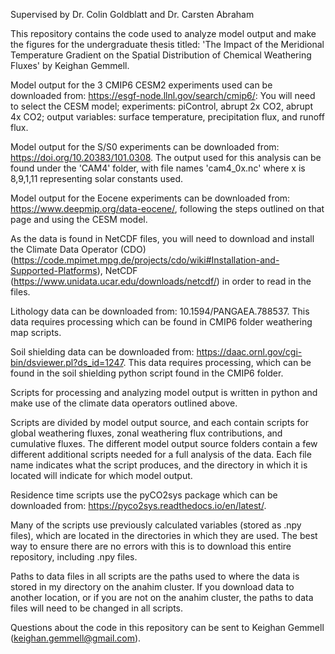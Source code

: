 Supervised by Dr. Colin Goldblatt and Dr. Carsten Abraham


This repository contains the code used to analyze model output and make the figures for the undergraduate thesis titled:
'The Impact of the Meridional Temperature Gradient on the Spatial Distribution of Chemical Weathering Fluxes' by Keighan Gemmell.


Model output for the 3 CMIP6 CESM2 experiments used can be downloaded from: https://esgf-node.llnl.gov/search/cmip6/: 
You will need to select the CESM model; experiments: piControl, abrupt 2x CO2, abrupt 4x CO2; output variables: surface temperature, precipitation flux, and runoff flux. 


Model output for the S/S0 experiments can be downloaded from: https://doi.org/10.20383/101.0308.
	The output used for this analysis can be found under the 'CAM4' folder, with file names 'cam4_0x.nc' 
	where x is 8,9,1,11 representing solar constants used. 
	
	
Model output for the Eocene experiments can be downloaded from: https://www.deepmip.org/data-eocene/, following the steps outlined on that page and using the CESM model. 


As the data is found in NetCDF files, you will need to download and install the Climate Data Operator (CDO)  (https://code.mpimet.mpg.de/projects/cdo/wiki#Installation-and-Supported-Platforms), 
NetCDF (https://www.unidata.ucar.edu/downloads/netcdf/) in order to read in the files. 


Lithology data can be downloaded from: 10.1594/PANGAEA.788537. This data requires processing which can be found in CMIP6 folder weathering map scripts.

Soil shielding data can be downloaded from: https://daac.ornl.gov/cgi-bin/dsviewer.pl?ds_id=1247. This data requires processing, 
which can be found in the soil shielding python script found in the CMIP6 folder. 


Scripts for processing and analyzing model output is written in python and make use of the climate data operators outlined above. 

Scripts are divided by model output source, and each contain scripts for global weathering fluxes, zonal weathering flux contributions, and cumulative fluxes.
The different model output source folders contain a few different additional scripts needed for a full analysis of the data. 
Each file name indicates what the script produces, and the directory in which it is located will indicate for which model output. 

Residence time scripts use the pyCO2sys package which can be downloaded from: https://pyco2sys.readthedocs.io/en/latest/. 


Many of the scripts use previously calculated variables (stored as .npy files), which are located in the directories in which they are used. 
The best way to ensure there are no errors with this is to download this entire repository, including .npy files. 

Paths to data files in all scripts are the paths used to where the data is stored in my directory on the anahim cluster.
If you download data to another location, or if you are not on the anahim cluster, the paths to data files will need to be changed in all scripts. 

Questions about the code in this repository can be sent to Keighan Gemmell (keighan.gemmell@gmail.com). 


